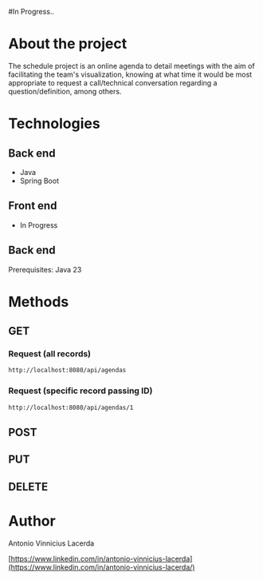 #In Progress..
#

# About the project
The schedule project is an online agenda to detail meetings with the aim of facilitating the team's visualization, knowing at what time it would be most appropriate to request a call/technical conversation regarding a question/definition, among others.


# Technologies
## Back end
- Java
- Spring Boot

## Front end
- In Progress

## Back end
Prerequisites: Java 23


# Methods
## GET
### Request (all records)
```bash
http://localhost:8080/api/agendas
```
### Request (specific record passing ID)
```bash
http://localhost:8080/api/agendas/1
```

## POST

## PUT

## DELETE


# Author

Antonio Vinnicius Lacerda

[https://www.linkedin.com/in/antonio-vinnicius-lacerda](https://www.linkedin.com/in/antonio-vinnicius-lacerda/)
